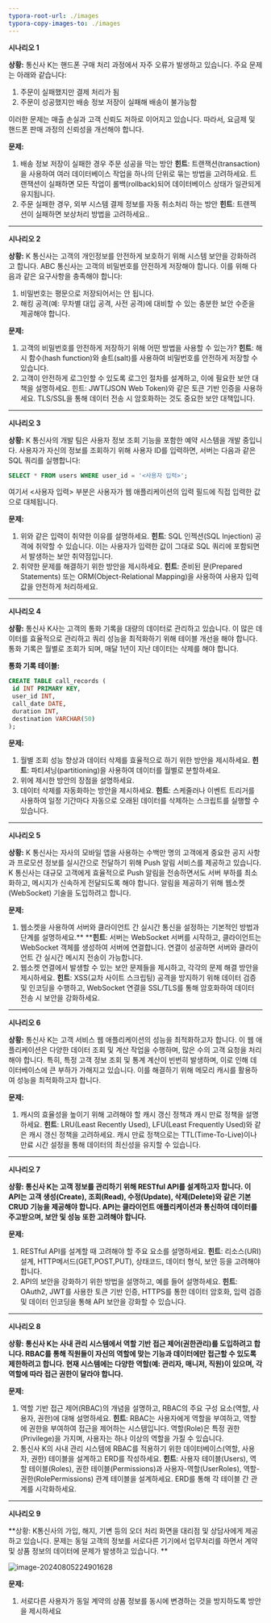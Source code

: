 ```yaml
---
typora-root-url: ./images
typora-copy-images-to: ./images
---
```


**시나리오 1**

**상황:** 통신사 K는 핸드폰 구매 처리 과정에서 자주 오류가 발생하고 있습니다. 주요 문제는 아래와 같습니다:

1. 주문이 실패했지만 결제 처리가 됨
2. 주문이 성공했지만 배송 정보 저장이 실패해 배송이 불가능함

이러한 문제는 매출 손실과 고객 신뢰도 저하로 이어지고 있습니다. 따라서, 요금제 및 핸드폰 판매 과정의 신뢰성을 개선해야 합니다.

**문제:**

1. 배송 정보 저장이 실패한 경우 주문 성공을 막는 방안
   **힌트**: 트랜잭션(transaction)을 사용하여 여러 데이터베이스 작업을 하나의 단위로 묶는 방법을 고려하세요. 트랜잭션이 실패하면 모든 작업이 롤백(rollback)되어 데이터베이스 상태가 일관되게 유지됩니다.
2. 주문 실패한 경우, 외부 시스템 결제 정보를 자동 취소처리 하는 방안
   **힌트**: 트랜젝션이 실패하면 보상처리 방법을 고려하세요..



------



**시나리오 2**

**상황:** K 통신사는 고객의 개인정보를 안전하게 보호하기 위해 시스템 보안을 강화하려고 합니다. ABC 통신사는 고객의 비밀번호를 안전하게 저장해야 합니다. 이를 위해 다음과 같은 요구사항을 충족해야 합니다:

1. 비밀번호는 평문으로 저장되어서는 안 됩니다.
2. 해킹 공격(예: 무차별 대입 공격, 사전 공격)에 대비할 수 있는 충분한 보안 수준을 제공해야 합니다.

**문제:**

1. 고객의 비밀번호를 안전하게 저장하기 위해 어떤 방법을 사용할 수 있는가?
   **힌트**: 해시 함수(hash function)와 솔트(salt)를 사용하여 비밀번호를 안전하게 저장할 수 있습니다.
2. 고객이 안전하게 로그인할 수 있도록 로그인 절차를 설계하고, 이에 필요한 보안 대책을 설명하세요.
   힌트: JWT(JSON Web Token)와 같은 토큰 기반 인증을 사용하세요. TLS/SSL을 통해 데이터 전송 시 암호화하는 것도 중요한 보안 대책입니다.

 

------



**시나리오 3**

**상황:** K 통신사의 개발 팀은 사용자 정보 조회 기능을 포함한 예약 시스템을 개발 중입니다. 사용자가 자신의 정보를 조회하기 위해 사용자 ID를 입력하면, 서버는 다음과 같은 SQL 쿼리를 실행합니다:

```sql
SELECT * FROM users WHERE user_id = '<사용자 입력>';
```

여기서 <사용자 입력> 부분은 사용자가 웹 애플리케이션의 입력 필드에 직접 입력한 값으로 대체됩니다.

**문제:**

1. 위와 같은 입력이 취약한 이유를 설명하세요.
   **힌트**: SQL 인젝션(SQL Injection) 공격에 취약할 수 있습니다. 이는 사용자가 입력한 값이 그대로 SQL 쿼리에 포함되면서 발생하는 보안 취약점입니다.
2. 취약한 문제를 해결하기 위한 방안을 제시하세요.
   **힌트**: 준비된 문(Prepared Statements) 또는 ORM(Object-Relational Mapping)을 사용하여 사용자 입력 값을 안전하게 처리하세요.



------



**시나리오 4**

**상황:** 통신사 K사는 고객의 통화 기록을 대량의 데이터로 관리하고 있습니다. 이 많은 데이터를 효율적으로 관리하고 쿼리 성능을 최적화하기 위해 테이블 개선을 해야 합니다. 통화 기록은 월별로 조회가 되며, 매달 1년이 지난 데이터는 삭제를 해야 합니다.

**통화 기록 테이블:**

```sql
CREATE TABLE call_records (
 id INT PRIMARY KEY,
 user_id INT,
 call_date DATE,
 duration INT,
 destination VARCHAR(50)
);
```

**문제:**

1. 월별 조회 성능 향상과 데이터 삭제를 효율적으로 하기 위한 방안을 제시하세요.
   **힌트**: 파티셔닝(partitioning)을 사용하여 데이터를 월별로 분할하세요.
2. 위에 제시한 방안의 장점을 설명하세요.
3. 데이터 삭제를 자동화하는 방안을 제시하세요.
   **힌트**: 스케줄러나 이벤트 트리거를 사용하여 일정 기간마다 자동으로 오래된 데이터를 삭제하는 스크립트를 실행할 수 있습니다.



------



**시나리오 5**

**상황:** K 통신사는 자사의 모바일 앱을 사용하는 수백만 명의 고객에게 중요한 공지 사항과 프로모션 정보를 실시간으로 전달하기 위해 Push 알림 서비스를 제공하고 있습니다. K 통신사는 대규모 고객에게 효율적으로 Push 알림을 전송하면서도 서버 부하를 최소화하고, 메시지가 신속하게 전달되도록 해야 합니다. 알림을 제공하기 위해 웹소켓(WebSocket) 기술을 도입하려고 합니다.

**문제:**

1. 웹소켓을 사용하여 서버와 클라이언트 간 실시간 통신을 설정하는 기본적인 방법과 단계를 설명하세요.**
   ****힌트**: 서버는 WebSocket 서버를 시작하고, 클라이언트는 WebSocket 객체를 생성하여 서버에 연결합니다. 연결이 성공하면 서버와 클라이언트 간 실시간 메시지 전송이 가능합니다.
2. 웹소켓 연결에서 발생할 수 있는 보안 문제들을 제시하고, 각각의 문제 해결 방안을 제시하세요.
   **힌트**: XSS(교차 사이트 스크립팅) 공격을 방지하기 위해 데이터 검증 및 인코딩을 수행하고, WebSocket 연결을 SSL/TLS를 통해 암호화하여 데이터 전송 시 보안을 강화하세요.



------



**시나리오 6**

**상황:** 통신사 K는 고객 서비스 웹 애플리케이션의 성능을 최적화하고자 합니다. 이 웹 애플리케이션은 다양한 데이터 조회 및 계산 작업을 수행하며, 많은 수의 고객 요청을 처리해야 합니다. 특히, 특정 고객 정보 조회 및 통계 계산이 빈번히 발생하며, 이로 인해 데이터베이스에 큰 부하가 가해지고 있습니다. 이를 해결하기 위해 메모리 캐시를 활용하여 성능을 최적화하고자 합니다.

**문제:**

1. 캐시의 효율성을 높이기 위해 고려해야 할 캐시 갱신 정책과 캐시 만료 정책을 설명하세요.
   **힌트**: LRU(Least Recently Used), LFU(Least Frequently Used)와 같은 캐시 갱신 정책을 고려하세요. 캐시 만료 정책으로는 TTL(Time-To-Live)이나 만료 시간 설정을 통해 데이터의 최신성을 유지할 수 있습니다.



------



**시나리오 7**

**상황: 통신사 K는 고객 정보를 관리하기 위해 RESTful API를 설계하고자 합니다. 이 API는 고객 생성(Create), 조회(Read), 수정(Update), 삭제(Delete)와 같은 기본 CRUD 기능을 제공해야 합니다. API는 클라이언트 애플리케이션과 통신하여 데이터를 주고받으며, 보안 및 성능 또한 고려해야 합니다.**

**문제:**

1. RESTful API를 설계할 때 고려해야 할 주요 요소를 설명하세요.
   **힌트**: 리소스(URI)설계, HTTP메서드(GET,POST,PUT), 상태코드, 데이터 형식, 보안 등을 고려해야 합니다.
2. API의 보안을 강화하기 위한 방법을 설명하고, 예를 들어 설명하세요.
   **힌트**: OAuth2, JWT를 사용한 토큰 기반 인증, HTTPS를 통한 데이터 암호화, 입력 검증 및 데이터 인코딩을 통해 API 보안을 강화할 수 있습니다.



------



**시나리오 8**

**상황: 통신사 K는 사내 관리 시스템에서 역할 기반 접근 제어(권한관리)를 도입하려고 합니다. RBAC를 통해 직원들이 자신의 역할에 맞는 기능과 데이터에만 접근할 수 있도록 제한하려고 합니다. 현재 시스템에는 다양한 역할(예: 관리자, 매니저, 직원)이 있으며, 각 역할에 따라 접근 권한이 달라야 합니다.**

**문제:**

1. 역할 기반 접근 제어(RBAC)의 개념을 설명하고, RBAC의 주요 구성 요소(역할, 사용자, 권한)에 대해 설명하세요.
   **힌트**: RBAC는 사용자에게 역할을 부여하고, 역할에 권한을 부여하여 접근을 제어하는 시스템입니다. 역할(Role)은 특정 권한(Privilege)을 가지며, 사용자는 하나 이상의 역할을 가질 수 있습니다.
2. 통신사 K의 사내 관리 시스템에 RBAC를 적용하기 위한 데이터베이스(역할, 사용자, 권한) 테이블을 설계하고 ERD를 작성하세요.
   **힌트**: 사용자 테이블(Users), 역할 테이블(Roles), 권한 테이블(Permissions)과 사용자-역할(UserRoles), 역할-권한(RolePermissions) 관계 테이블을 설계하세요. ERD를 통해 각 테이블 간 관계를 시각화하세요.



------



**시나리오 9**

**상황:  K통신사의 가입, 해지, 기변 등의 오더 처리 화면을 대리점 및 상담사에게 제공하고 있습니다. 문제는 동일 고객의 정보를 서로다른 기기에서 업무처리를 하면서 계약 및 상품 정보의 데이터에 문제가 발생하고 있습니다.  **

![image-20240805224901628](/image-20240805224901628-1722865859905-2.png)

**문제:**

1. 서로다른 사용자가 동일 계약의 상품 정보를 동시에 변경하는 것을 방지하도록 방안을 제시하세요 

   